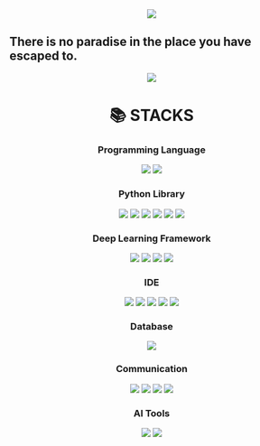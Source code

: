 <div style="text-align: center;">
  <img src="https://capsule-render.vercel.app/api?type=rect&color=2c3e50&height=200&section=header&text=&fontSize=30" />
</div>
  
  ## There is no paradise in the place you have escaped to. 

  <div style="text-align: center;">
      <a href="https://git.io/typing-svg">
        <img src="https://readme-typing-svg.demolab.com?font=Fira+Code&pause=1000&color=1D11F7&random=false&width=435&lines=Technical+Skills" />
    </a>
  </div>
    
  <div style="text-align: center;"><h1>📚 STACKS</h1></div>

<div style="text-align: center;"> 
  <h3>Programming Language</h3>
  <img src="https://img.shields.io/badge/python-3776AB?style=for-the-badge&logo=python&logoColor=white">
  <img src="https://img.shields.io/badge/java-007396?style=for-the-badge&logo=java&logoColor=white"> 
  <br>
  
  <h3>Python Library</h3>
  <img src="https://img.shields.io/badge/pandas-150458?style=for-the-badge&logo=pandas&logoColor=white">
  <img src="https://img.shields.io/badge/numpy-013243?style=for-the-badge&logo=numpy&logoColor=white">
  <img src="https://img.shields.io/badge/matplotlib-013243?style=for-the-badge&logo=matplotlib&logoColor=white">
  <img src="https://img.shields.io/badge/seaborn-013243?style=for-the-badge&logo=seaborn&logoColor=white">
  <img src="https://img.shields.io/badge/selenium-43B02A?style=for-the-badge&logo=selenium&logoColor=white">
  <img src="https://img.shields.io/badge/beautifulsoup-59666C?style=for-the-badge&logo=beautifulsoup&logoColor=white">
  <br>
  
  <h3>Deep Learning Framework</h3>
  <img src="https://img.shields.io/badge/pytorch-EE4C2C?style=for-the-badge&logo=PyTorch&logoColor=white">
  <img src="https://img.shields.io/badge/tensorflow-FF6F00?style=for-the-badge&logo=tensorflow&logoColor=white">
  <img src="https://img.shields.io/badge/keras-D00000?style=for-the-badge&logo=keras&logoColor=white">
  <img src="https://img.shields.io/badge/konlpy-FF6F00?style=for-the-badge&logo=konlpy&logoColor=white">
  <br>
  
  <h3>IDE</h3>
  <img src="https://img.shields.io/badge/vscode-007ACC?style=for-the-badge&logo=visual-studio-code&logoColor=white">
  <img src="https://img.shields.io/badge/jupyter-F37626?style=for-the-badge&logo=jupyter&logoColor=white">
  <img src="https://img.shields.io/badge/intellij%20IDEA-000000?style=for-the-badge&logo=intellij-idea&logoColor=white">
  <img src="https://img.shields.io/badge/Eclipse-2C2255?style=for-the-badge&logo=eclipse&logoColor=white">
  <img src="https://img.shields.io/badge/google%20colab-F9AB00?style=for-the-badge&logo=google-colab&logoColor=white">
  <br>
  
  <h3>Database</h3>
  <img src="https://img.shields.io/badge/mysql-4479A1?style=for-the-badge&logo=mysql&logoColor=white">
  
  <h3>Communication</h3>
  <img src="https://img.shields.io/badge/git-F05032?style=for-the-badge&logo=git&logoColor=white">
  <img src="https://img.shields.io/badge/github-181717?style=for-the-badge&logo=github&logoColor=white">
  <img src="https://img.shields.io/badge/notion-000000?style=for-the-badge&logo=notion&logoColor=white">
  <img src="https://img.shields.io/badge/slack-4A154B?style=for-the-badge&logo=slack&logoColor=white">
  <br>
  
  <h3>AI Tools</h3>
  <img src="https://img.shields.io/badge/chat%20GPT-3B5998?style=for-the-badge&logoColor=white">
  <img src="https://img.shields.io/badge/Bard-000000?style=for-the-badge&logoColor=white">
</div>
